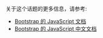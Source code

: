 关于这个话题的更多信息，请参考:

- [Bootstrap 的 JavaScript 文档](http://getbootstrap.com/javascript/#modals)
- [Bootstrap 的 JavaScript 中文文档](http://v3.bootcss.com/javascript/)

